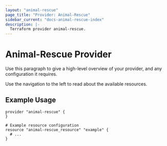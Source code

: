 ```yaml
---
layout: "animal-rescue"
page_title: "Provider: Animal-Rescue"
sidebar_current: "docs-animal-rescue-index"
description: |-
  Terraform provider animal-rescue.
---
```


# Animal-Rescue Provider

Use this paragraph to give a high-level overview of your provider, and any configuration it requires.

Use the navigation to the left to read about the available resources.

## Example Usage

```hcl
provider "animal-rescue" {
}

# Example resource configuration
resource "animal-rescue_resource" "example" {
  # ...
}
```
